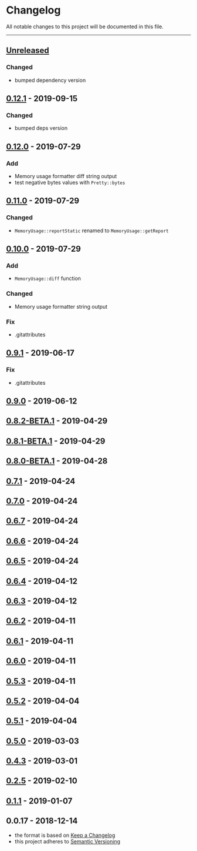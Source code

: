 # Changelog
All notable changes to this project will be documented in this file.

---

<a name="unreleased"></a>
## [Unreleased]

### Changed
- bumped dependency version


<a name="0.12.1"></a>
## [0.12.1] - 2019-09-15
### Changed
- bumped deps version


<a name="0.12.0"></a>
## [0.12.0] - 2019-07-29
### Add
- Memory usage formatter diff string output
- test negative bytes values with `Pretty::bytes`


<a name="0.11.0"></a>
## [0.11.0] - 2019-07-29
### Changed
- `MemoryUsage::reportStatic`  renamed to `MemoryUsage::getReport`


<a name="0.10.0"></a>
## [0.10.0] - 2019-07-29
### Add
- `MemoryUsage::diff` function

### Changed
- Memory usage formatter string output

### Fix
- .gitattributes


<a name="0.9.1"></a>
## [0.9.1] - 2019-06-17
### Fix
- .gitattributes


<a name="0.9.0"></a>
## [0.9.0] - 2019-06-12

<a name="0.8.2-BETA.1"></a>
## [0.8.2-BETA.1] - 2019-04-29

<a name="0.8.1-BETA.1"></a>
## [0.8.1-BETA.1] - 2019-04-29

<a name="0.8.0-BETA.1"></a>
## [0.8.0-BETA.1] - 2019-04-28

<a name="0.7.1"></a>
## [0.7.1] - 2019-04-24

<a name="0.7.0"></a>
## [0.7.0] - 2019-04-24

<a name="0.6.7"></a>
## [0.6.7] - 2019-04-24

<a name="0.6.6"></a>
## [0.6.6] - 2019-04-24

<a name="0.6.5"></a>
## [0.6.5] - 2019-04-24

<a name="0.6.4"></a>
## [0.6.4] - 2019-04-12

<a name="0.6.3"></a>
## [0.6.3] - 2019-04-12

<a name="0.6.2"></a>
## [0.6.2] - 2019-04-11

<a name="0.6.1"></a>
## [0.6.1] - 2019-04-11

<a name="0.6.0"></a>
## [0.6.0] - 2019-04-11

<a name="0.5.3"></a>
## [0.5.3] - 2019-04-11

<a name="0.5.2"></a>
## [0.5.2] - 2019-04-04

<a name="0.5.1"></a>
## [0.5.1] - 2019-04-04

<a name="0.5.0"></a>
## [0.5.0] - 2019-03-03

<a name="0.4.3"></a>
## [0.4.3] - 2019-03-01

<a name="0.2.5"></a>
## [0.2.5] - 2019-02-10

<a name="0.1.1"></a>
## [0.1.1] - 2019-01-07

<a name="0.0.17"></a>
## 0.0.17 - 2018-12-14

[Unreleased]: https://github.com/alecrabbit/php-accessories/compare/0.12.1...HEAD
[0.12.1]: https://github.com/alecrabbit/php-accessories/compare/0.12.0...0.12.1
[0.12.0]: https://github.com/alecrabbit/php-accessories/compare/0.11.0...0.12.0
[0.11.0]: https://github.com/alecrabbit/php-accessories/compare/0.10.0...0.11.0
[0.10.0]: https://github.com/alecrabbit/php-accessories/compare/0.9.1...0.10.0
[0.9.1]: https://github.com/alecrabbit/php-accessories/compare/0.9.0...0.9.1
[0.9.0]: https://github.com/alecrabbit/php-accessories/compare/0.8.2-BETA.1...0.9.0
[0.8.2-BETA.1]: https://github.com/alecrabbit/php-accessories/compare/0.8.1-BETA.1...0.8.2-BETA.1
[0.8.1-BETA.1]: https://github.com/alecrabbit/php-accessories/compare/0.8.0-BETA.1...0.8.1-BETA.1
[0.8.0-BETA.1]: https://github.com/alecrabbit/php-accessories/compare/0.7.1...0.8.0-BETA.1
[0.7.1]: https://github.com/alecrabbit/php-accessories/compare/0.7.0...0.7.1
[0.7.0]: https://github.com/alecrabbit/php-accessories/compare/0.6.7...0.7.0
[0.6.7]: https://github.com/alecrabbit/php-accessories/compare/0.6.6...0.6.7
[0.6.6]: https://github.com/alecrabbit/php-accessories/compare/0.6.5...0.6.6
[0.6.5]: https://github.com/alecrabbit/php-accessories/compare/0.6.4...0.6.5
[0.6.4]: https://github.com/alecrabbit/php-accessories/compare/0.6.3...0.6.4
[0.6.3]: https://github.com/alecrabbit/php-accessories/compare/0.6.2...0.6.3
[0.6.2]: https://github.com/alecrabbit/php-accessories/compare/0.6.1...0.6.2
[0.6.1]: https://github.com/alecrabbit/php-accessories/compare/0.6.0...0.6.1
[0.6.0]: https://github.com/alecrabbit/php-accessories/compare/0.5.3...0.6.0
[0.5.3]: https://github.com/alecrabbit/php-accessories/compare/0.5.2...0.5.3
[0.5.2]: https://github.com/alecrabbit/php-accessories/compare/0.5.1...0.5.2
[0.5.1]: https://github.com/alecrabbit/php-accessories/compare/0.5.0...0.5.1
[0.5.0]: https://github.com/alecrabbit/php-accessories/compare/0.4.3...0.5.0
[0.4.3]: https://github.com/alecrabbit/php-accessories/compare/0.2.5...0.4.3
[0.2.5]: https://github.com/alecrabbit/php-accessories/compare/0.1.1...0.2.5
[0.1.1]: https://github.com/alecrabbit/php-accessories/compare/0.0.17...0.1.1
- the format is based on [Keep a Changelog](https://keepachangelog.com/en/1.0.0/)
- this project adheres to [Semantic Versioning](https://semver.org/spec/v2.0.0.html)
